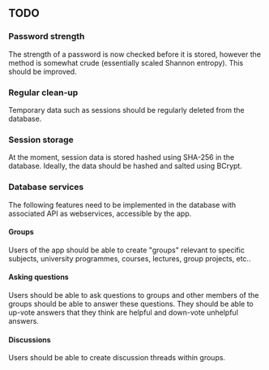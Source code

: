## TODO

### Password strength

The strength of a password is now checked before it is stored, however
the method is somewhat crude (essentially scaled Shannon entropy). This
should be improved.

### Regular clean-up

Temporary data such as sessions should be regularly deleted from the database.

### Session storage

At the moment, session data is stored hashed using SHA-256 in the database.
Ideally, the data should be hashed and salted using BCrypt.

### Database services

The following features need to be implemented in the database with associated 
API as webservices, accessible by the app.

#### Groups

Users of the app should be able to create "groups" relevant to specific subjects,
university programmes, courses, lectures, group projects, etc..

#### Asking questions

Users should be able to ask questions to groups and other members of the groups
should be able to answer these questions. They should be able to up-vote answers
that they think are helpful and down-vote unhelpful answers.

#### Discussions

Users should be able to create discussion threads within groups.
